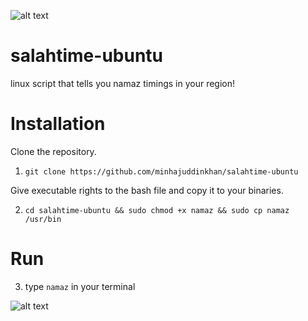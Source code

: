 
![alt text](http://www.dar-aljalal.org/images/features-icon-1.png)

# salahtime-ubuntu
linux script that tells you namaz timings in your region!

# Installation

Clone the repository.

1. ``` git clone https://github.com/minhajuddinkhan/salahtime-ubuntu ```

Give executable rights to the bash file and copy it to your binaries.

2.  ``` cd salahtime-ubuntu && sudo chmod +x namaz && sudo cp namaz /usr/bin ```

# Run

3. type ``` namaz ``` in your terminal



![alt text](https://image.ibb.co/nJT0Nk/Screenshot_from_2017_06_28_15_58_27.png)


